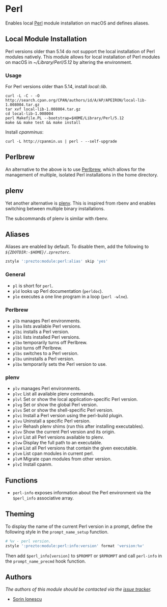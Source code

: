 Perl
====

Enables local [Perl][1] module installation on macOS and defines aliases.

Local Module Installation
-------------------------

Perl versions older than 5.14 do not support the local installation of Perl
modules natively. This module allows for local installation of Perl modules on
macOS in *~/Library/Perl/5.12* by altering the environment.

### Usage

For Perl versions older than 5.14, install *local::lib*.

```console
curl -L -C - -O http://search.cpan.org/CPAN/authors/id/A/AP/APEIRON/local-lib-1.008004.tar.gz
tar xvf local-lib-1.008004.tar.gz
cd local-lib-1.008004
perl Makefile.PL --bootstrap=$HOME/Library/Perl/5.12
make && make test && make install
```

Install *cpanminus*:

```console
curl -L http://cpanmin.us | perl - --self-upgrade
```

Perlbrew
--------

An alternative to the above is to use [Perlbrew][2], which allows for the
management of multiple, isolated Perl installations in the home directory.

plenv
-----

Yet another alternative is [plenv][3]. This is inspired from rbenv and enables
switching between multiple binary installations.

The subcommands of plenv is similar with rbenv.

Aliases
-------

Aliases are enabled by default. To disable them, add the following to
_`${ZDOTDIR:-$HOME}/.zpreztorc`_.

```sh
zstyle ':prezto:module:perl:alias' skip 'yes'
```

### General

  - `pl` is short for `perl`.
  - `pld` looks up Perl documentation (`perldoc`).
  - `ple` executes a one line program in a loop (`perl -wlne`).

### Perlbrew

  - `plb` manages Perl environments.
  - `plba` lists available Perl versions.
  - `plbi` installs a Perl version.
  - `plbl` lists installed Perl versions.
  - `plbo` temporarily turns off Perlbrew.
  - `plbO` turns off Perlbrew.
  - `plbs` switches to a Perl version.
  - `plbu` uninstalls a Perl version.
  - `plbx` temporarily sets the Perl version to use.

### plenv

  - `plv` manages Perl environments.
  - `plvc` List all available plenv commands.
  - `plvl` Set or show the local application-specific Perl version.
  - `plvg` Set or show the global Perl version.
  - `plvs` Set or show the shell-specific Perl version.
  - `plvi` Install a Perl version using the perl-build plugin.
  - `plvu` Uninstall a specific Perl version.
  - `plvr` Rehash plenv shims (run this after installing executables).
  - `plvv` Show the current Perl version and its origin.
  - `plvV` List all Perl versions available to plenv.
  - `plvw` Display the full path to an executable.
  - `plvW` List all Perl versions that contain the given executable.
  - `plvm` List cpan modules in current perl.
  - `plvM` Migrate cpan modules from other version.
  - `plvI` Install cpanm.

Functions
---------

  - `perl-info` exposes information about the Perl environment via the
    `$perl_info` associative array.

Theming
-------

To display the name of the current Perl version in a prompt, define the
following style in the `prompt_name_setup` function.

```sh
# %v - perl version.
zstyle ':prezto:module:perl:info:version' format 'version:%v'
```

Then add `$perl_info[version]` to `$PROMPT` or `$RPROMPT` and call
`perl-info` in the `prompt_name_precmd` hook function.

Authors
-------

*The authors of this module should be contacted via the [issue tracker][4].*

  - [Sorin Ionescu](https://github.com/sorin-ionescu)

[1]: http://www.perl.org
[2]: http://perlbrew.pl
[3]: https://github.com/tokuhirom/plenv
[4]: https://github.com/sorin-ionescu/prezto/issues
